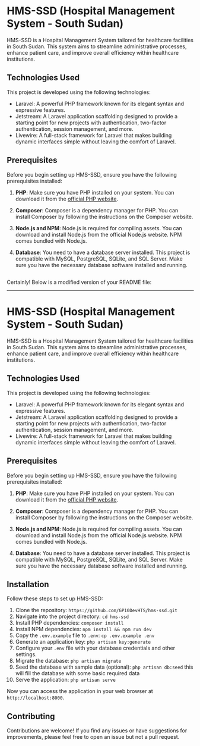# HMS-SSD (Hospital Management System - South Sudan)

HMS-SSD is a Hospital Management System tailored for healthcare facilities in South Sudan. This system aims to streamline administrative processes, enhance patient care, and improve overall efficiency within healthcare institutions.

## Technologies Used

This project is developed using the following technologies:

-   Laravel: A powerful PHP framework known for its elegant syntax and expressive features.
-   Jetstream: A Laravel application scaffolding designed to provide a starting point for new projects with authentication, two-factor authentication, session management, and more.
-   Livewire: A full-stack framework for Laravel that makes building dynamic interfaces simple without leaving the comfort of Laravel.

## Prerequisites

Before you begin setting up HMS-SSD, ensure you have the following prerequisites installed:

1.  **PHP**: Make sure you have PHP installed on your system. You can download it from the [official PHP website](https://www.php.net/downloads.php).
    
2.  **Composer**: Composer is a dependency manager for PHP. You can install Composer by following the instructions on the Composer website.
    
3.  **Node.js and NPM**: Node.js is required for compiling assets. You can download and install Node.js from the official Node.js website. NPM comes bundled with Node.js.
    
4.  **Database**: You need to have a database server installed. This project is compatible with MySQL, PostgreSQL, SQLite, and SQL Server. Make sure you have the necessary database software installed and running.

##   
Certainly! Below is a modified version of your README file:

----------

# HMS-SSD (Hospital Management System - South Sudan)

HMS-SSD is a Hospital Management System tailored for healthcare facilities in South Sudan. This system aims to streamline administrative processes, enhance patient care, and improve overall efficiency within healthcare institutions.

## Technologies Used

This project is developed using the following technologies:

-   Laravel: A powerful PHP framework known for its elegant syntax and expressive features.
-   Jetstream: A Laravel application scaffolding designed to provide a starting point for new projects with authentication, two-factor authentication, session management, and more.
-   Livewire: A full-stack framework for Laravel that makes building dynamic interfaces simple without leaving the comfort of Laravel.

## Prerequisites

Before you begin setting up HMS-SSD, ensure you have the following prerequisites installed:

1.  **PHP**: Make sure you have PHP installed on your system. You can download it from the [official PHP website](https://www.php.net/downloads.php).
    
2.  **Composer**: Composer is a dependency manager for PHP. You can install Composer by following the instructions on the Composer website.
    
3.  **Node.js and NPM**: Node.js is required for compiling assets. You can download and install Node.js from the official Node.js website. NPM comes bundled with Node.js.
    
4.  **Database**: You need to have a database server installed. This project is compatible with MySQL, PostgreSQL, SQLite, and SQL Server. Make sure you have the necessary database software installed and running.
    

## Installation

Follow these steps to set up HMS-SSD:

1.  Clone the repository:
```https://github.com/GP10DevHTS/hms-ssd.git```
3. Navigate into the project directory:
```cd hms-ssd```
4. Install PHP dependencies:
```composer install```
5. Install NPM dependencies:
```npm install && npm run dev```
6. Copy the `.env.example` file to `.env`:
```cp .env.example .env```
7. Generate an application key:
```php artisan key:generate```
8. Configure your `.env` file with your database credentials and other settings.
9. Migrate the database:
```php artisan migrate```
10. Seed the database with sample data (optional):
```php artisan db:seed```  this will fill the database with some basic required data
11. Serve the application: 
```php artisan serve```


Now you can access the application in your web browser at `http://localhost:8000`.

## Contributing
Contributions are welcome! If you find any issues or have suggestions for improvements, please feel free to open an issue but not a pull request.